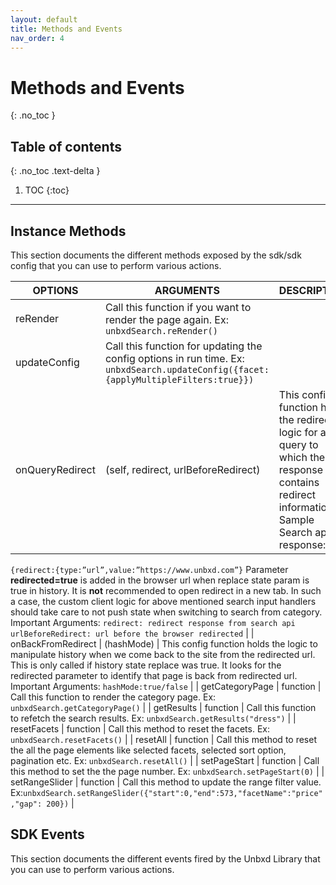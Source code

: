 ```yaml
---
layout: default
title: Methods and Events
nav_order: 4
---
```


# Methods and Events
{: .no_toc }

## Table of contents
{: .no_toc .text-delta }

1. TOC
{:toc}

---

## Instance Methods


This section documents the different methods exposed by the sdk/sdk config that you can use to perform various actions.


| OPTIONS | ARGUMENTS | DESCRIPTION |
|----------|----------|----------|
| reRender | Call this function if you want to render the page again. Ex: `unbxdSearch.reRender()` |
| updateConfig | Call this function for updating the config options in run time. Ex: `unbxdSearch.updateConfig({facet:{applyMultipleFilters:true}})` |
| onQueryRedirect | (self, redirect, urlBeforeRedirect) | This config function holds the redirect logic for a query to which the response contains redirect information. Sample Search api response: 
```{redirect:{type:”url”,value:”https://www.unbxd.com”}```
Parameter **redirected=true** is added in the browser url when replace state param is true in history.
It is **not** recommended to open redirect in a new tab. In such a case, the custom client logic for above mentioned search input handlers should take care to not push state when switching to search from category. 
Important Arguments: 
```redirect: redirect response from search api```
```urlBeforeRedirect: url before the browser redirected``` |
| onBackFromRedirect | (hashMode) | This config function holds the logic to manipulate history when we come back to the site from the redirected url. This is only called if history state replace was true. It looks for the redirected parameter to identify that page is back from redirected url. Important Arguments:
```hashMode:true/false``` |
| getCategoryPage | function | Call this function to render the category page. Ex: `unbxdSearch.getCategoryPage()` |
| getResults | function | Call this function to refetch the search results. Ex: `unbxdSearch.getResults("dress")` |
| resetFacets | function | Call this method to reset the facets. Ex: `unbxdSearch.resetFacets()` |
| resetAll | function | Call this method to reset the all the page elements like selected facets, selected sort option, pagination etc. Ex: `unbxdSearch.resetAll()` |
| setPageStart | function | Call this method to set the the page number. Ex: `unbxdSearch.setPageStart(0)` |
| setRangeSlider | function | Call this method to update the range filter value. Ex:`unbxdSearch.setRangeSlider({"start":0,"end":573,"facetName":"price","gap": 200})` |
<!-- | getSelectedFacetsCount | function | Call this function if you want to  get the total count of selected facets Ex: `unbxdSearch.getSelectedFacetsCount()` | -->
<!-- | getAllSelectedFacets | function | Call this function to get the count of the selected facets Ex: `unbxdSearch.getAllSelectedFacets()` | -->
<!-- | getSelectedFacetValueCount | function | Call this function to get the total count of selected facet values. Ex: `unbxdSearch.getSelectedFacetValueCount()` | -->


## SDK Events

This section documents the different events fired by the Unbxd Library that you can use to perform various actions.
